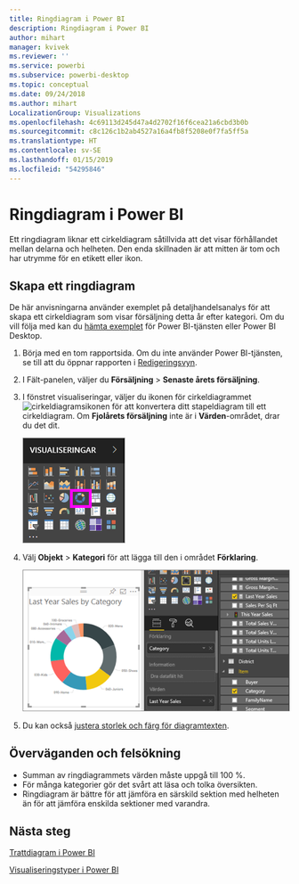 ```yaml
---
title: Ringdiagram i Power BI
description: Ringdiagram i Power BI
author: mihart
manager: kvivek
ms.reviewer: ''
ms.service: powerbi
ms.subservice: powerbi-desktop
ms.topic: conceptual
ms.date: 09/24/2018
ms.author: mihart
LocalizationGroup: Visualizations
ms.openlocfilehash: 4c69113d245d47a4d2702f16f6cea21a6cbd3b0b
ms.sourcegitcommit: c8c126c1b2ab4527a16a4fb8f5208e0f7fa5ff5a
ms.translationtype: HT
ms.contentlocale: sv-SE
ms.lasthandoff: 01/15/2019
ms.locfileid: "54295846"
---
```

# <a name="doughnut-charts-in-power-bi"></a>Ringdiagram i Power BI
Ett ringdiagram liknar ett cirkeldiagram såtillvida att det visar förhållandet mellan delarna och helheten. Den enda skillnaden är att mitten är tom och har utrymme för en etikett eller ikon.

## <a name="create-a-doughnut-chart"></a>Skapa ett ringdiagram
De här anvisningarna använder exemplet på detaljhandelsanalys för att skapa ett cirkeldiagram som visar försäljning detta år efter kategori. Om du vill följa med kan du [hämta exemplet](../sample-datasets.md) för Power BI-tjänsten eller Power BI Desktop.

1. Börja med en tom rapportsida. Om du inte använder Power BI-tjänsten, se till att du öppnar rapporten i [Redigeringsvyn](../service-interact-with-a-report-in-editing-view.md).

2. I Fält-panelen, väljer du **Försäljning** \> **Senaste årets försäljning**.  
   
3. I fönstret visualiseringar, väljer du ikonen för cirkeldiagrammet ![cirkeldiagramsikonen](media/power-bi-visualization-doughnut-charts/power-bi-icon.png) för att konvertera ditt stapeldiagram till ett cirkeldiagram. Om **Fjolårets försäljning** inte är i **Värden**-området, drar du det dit.
     
   ![Visualiseringsfönstret med ringdiagram har valts](media/power-bi-visualization-doughnut-charts/power-bi-doughnut-chart.png)

4. Välj **Objekt** \> **Kategori** för att lägga till den i området **Förklaring**. 
     
    ![ringdiagram bredvid fönstret Fält](media/power-bi-visualization-doughnut-charts/power-bi-doughnut-done.png)

5. Du kan också [justera storlek och färg för diagramtexten](power-bi-visualization-customize-title-background-and-legend.md). 

## <a name="considerations-and-troubleshooting"></a>Överväganden och felsökning
* Summan av ringdiagrammets värden måste uppgå till 100 %.
* För många kategorier gör det svårt att läsa och tolka översikten.
* Ringdiagram är bättre för att jämföra en särskild sektion med helheten än för att jämföra enskilda sektioner med varandra. 

## <a name="next-steps"></a>Nästa steg
[Trattdiagram i Power BI](power-bi-visualization-funnel-charts.md)

[Visualiseringstyper i Power BI](power-bi-visualization-types-for-reports-and-q-and-a.md)


